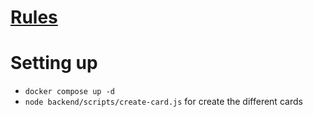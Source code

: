 # [Rules](https://montvalsurloir.bibli.fr/doc_num.php?explnum_id=4140)

# Setting up
- `docker compose up -d`
- `node backend/scripts/create-card.js` for create the different cards